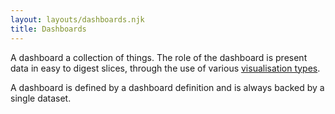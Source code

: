 ```yaml
---
layout: layouts/dashboards.njk
title: Dashboards
---
```

A dashboard a collection of things. The role of the dashboard is present data in easy to digest slices, through the use of various [visualisation types](../visualisations/visualisation-definition.md).

A dashboard is defined by a dashboard definition and is always backed by a single dataset. 
